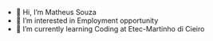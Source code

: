 - 👋 Hi, I’m Matheus Souza
- 👀 I’m interested in Employment opportunity
- 🌱 I’m currently learning Coding at Etec-Martinho di Cieiro

<!---
matheusouzadefaria/matheusouzadefaria is a ✨ special ✨ repository because its `README.md` (this file) appears on your GitHub profile.
You can click the Preview link to take a look at your changes.
--->
